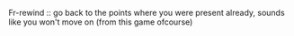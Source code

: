 Fr-rewind ::
go back to the points where you were present already, sounds like you won't move on (from this game ofcourse)

